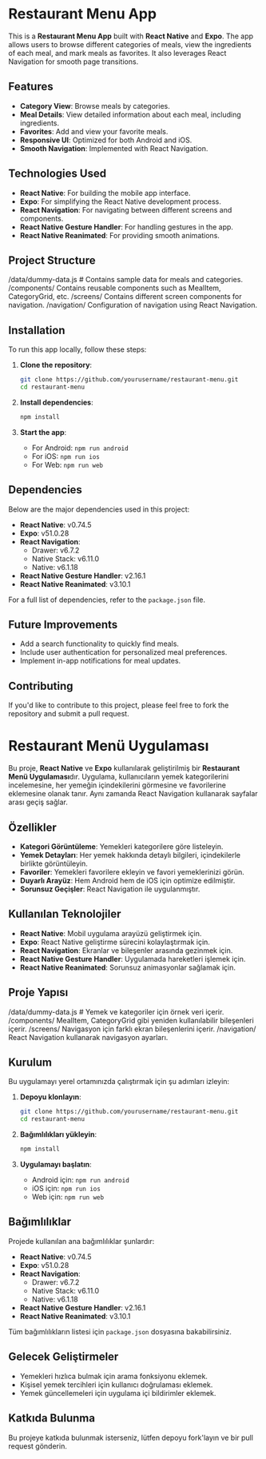 # Restaurant Menu App

This is a **Restaurant Menu App** built with **React Native** and **Expo**. The app allows users to browse different categories of meals, view the ingredients of each meal, and mark meals as favorites. It also leverages React Navigation for smooth page transitions.

## Features

- **Category View**: Browse meals by categories.
- **Meal Details**: View detailed information about each meal, including ingredients.
- **Favorites**: Add and view your favorite meals.
- **Responsive UI**: Optimized for both Android and iOS.
- **Smooth Navigation**: Implemented with React Navigation.

## Technologies Used

- **React Native**: For building the mobile app interface.
- **Expo**: For simplifying the React Native development process.
- **React Navigation**: For navigating between different screens and components.
- **React Native Gesture Handler**: For handling gestures in the app.
- **React Native Reanimated**: For providing smooth animations.

## Project Structure

/data/dummy-data.js # Contains sample data for meals and categories. /components/ 
 Contains reusable components such as MealItem, CategoryGrid, etc. /screens/ 
 Contains different screen components for navigation. /navigation/ 
 Configuration of navigation using React Navigation.



## Installation

To run this app locally, follow these steps:

1. **Clone the repository**:
    ```bash
    git clone https://github.com/yourusername/restaurant-menu.git
    cd restaurant-menu
    ```

2. **Install dependencies**:
    ```bash
    npm install
    ```

3. **Start the app**:
    - For Android: `npm run android`
    - For iOS: `npm run ios`
    - For Web: `npm run web`

## Dependencies

Below are the major dependencies used in this project:

- **React Native**: v0.74.5
- **Expo**: v51.0.28
- **React Navigation**:
  - Drawer: v6.7.2
  - Native Stack: v6.11.0
  - Native: v6.1.18
- **React Native Gesture Handler**: v2.16.1
- **React Native Reanimated**: v3.10.1

For a full list of dependencies, refer to the `package.json` file.

## Future Improvements

- Add a search functionality to quickly find meals.
- Include user authentication for personalized meal preferences.
- Implement in-app notifications for meal updates.

## Contributing

If you'd like to contribute to this project, please feel free to fork the repository and submit a pull request.


# Restaurant Menü Uygulaması

Bu proje, **React Native** ve **Expo** kullanılarak geliştirilmiş bir **Restaurant Menü Uygulaması**dır. Uygulama, kullanıcıların yemek kategorilerini incelemesine, her yemeğin içindekilerini görmesine ve favorilerine eklemesine olanak tanır. Aynı zamanda React Navigation kullanarak sayfalar arası geçiş sağlar.

## Özellikler

- **Kategori Görüntüleme**: Yemekleri kategorilere göre listeleyin.
- **Yemek Detayları**: Her yemek hakkında detaylı bilgileri, içindekilerle birlikte görüntüleyin.
- **Favoriler**: Yemekleri favorilere ekleyin ve favori yemeklerinizi görün.
- **Duyarlı Arayüz**: Hem Android hem de iOS için optimize edilmiştir.
- **Sorunsuz Geçişler**: React Navigation ile uygulanmıştır.

## Kullanılan Teknolojiler

- **React Native**: Mobil uygulama arayüzü geliştirmek için.
- **Expo**: React Native geliştirme sürecini kolaylaştırmak için.
- **React Navigation**: Ekranlar ve bileşenler arasında gezinmek için.
- **React Native Gesture Handler**: Uygulamada hareketleri işlemek için.
- **React Native Reanimated**: Sorunsuz animasyonlar sağlamak için.

## Proje Yapısı

/data/dummy-data.js # Yemek ve kategoriler için örnek veri içerir. /components/
 MealItem, CategoryGrid gibi yeniden kullanılabilir bileşenleri içerir. /screens/ 
 Navigasyon için farklı ekran bileşenlerini içerir. /navigation/ 
 React Navigation kullanarak navigasyon ayarları.


## Kurulum

Bu uygulamayı yerel ortamınızda çalıştırmak için şu adımları izleyin:

1. **Depoyu klonlayın**:
    ```bash
    git clone https://github.com/yourusername/restaurant-menu.git
    cd restaurant-menu
    ```

2. **Bağımlılıkları yükleyin**:
    ```bash
    npm install
    ```

3. **Uygulamayı başlatın**:
    - Android için: `npm run android`
    - iOS için: `npm run ios`
    - Web için: `npm run web`

## Bağımlılıklar

Projede kullanılan ana bağımlılıklar şunlardır:

- **React Native**: v0.74.5
- **Expo**: v51.0.28
- **React Navigation**:
  - Drawer: v6.7.2
  - Native Stack: v6.11.0
  - Native: v6.1.18
- **React Native Gesture Handler**: v2.16.1
- **React Native Reanimated**: v3.10.1

Tüm bağımlılıkların listesi için `package.json` dosyasına bakabilirsiniz.

## Gelecek Geliştirmeler

- Yemekleri hızlıca bulmak için arama fonksiyonu eklemek.
- Kişisel yemek tercihleri için kullanıcı doğrulaması eklemek.
- Yemek güncellemeleri için uygulama içi bildirimler eklemek.

## Katkıda Bulunma

Bu projeye katkıda bulunmak isterseniz, lütfen depoyu fork'layın ve bir pull request gönderin.


